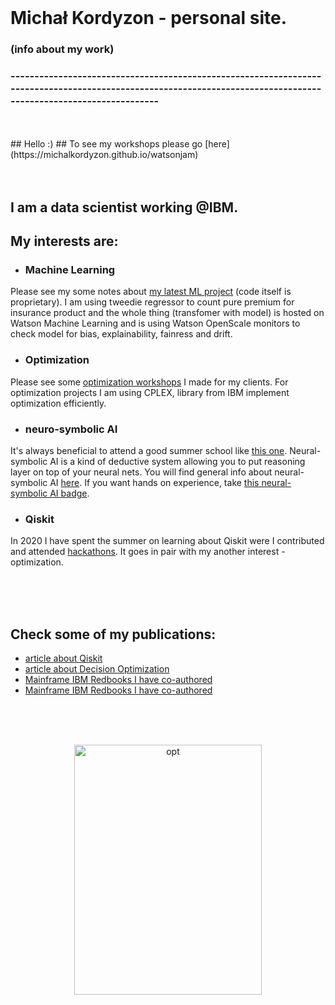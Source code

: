 <br>

# Michał Kordyzon - personal site.
### (info about my work)
### -----------------------------------------------------------------------------------------------------------------------------------------------------------------
<br>
<br>
## Hello :)
## To see my workshops please go [here](https://michalkordyzon.github.io/watsonjam)   

<br>
<br>
<br>



## I am a data scientist working @IBM.
## My interests are:

   * ### Machine Learning
   Please see my some notes about [my latest ML project](https://michalkordyzon.github.io/watson_insurance/) (code itself is proprietary). I am using tweedie regressor to count pure premium for insurance product and the whole thing (transfomer with model) is hosted on Watson Machine Learning and is using Watson OpenScale monitors to check model for bias, explainability, fainress and drift.
   * ### Optimization
   Please see some [optimization workshops](https://michalkordyzon.github.io/watsonjam/)  I made for my clients. 
   For optimization projects I am using CPLEX, library from IBM implement optimization efficiently.
   * ### neuro-symbolic AI
   It's always beneficial to attend a good summer school like [this one](https://ibm.github.io/neuro-symbolic-ai/events/ns-summerschool2022/). Neural-symbolic AI is a kind of deductive system allowing you to put reasoning layer on top of your neural nets.
   You will find general info about neural-symbolic AI [here](https://ibm.github.io/neuro-symbolic-ai/). 
   If you want hands on experience, take [this neural-symbolic AI badge](https://www.credly.com/badges/a9c7f8c5-5d62-4437-aa57-977f779b21d5/linked_in?t=rh42yg).
   * ### Qiskit
   In 2020 I have spent the summer on learning about Qiskit were I contributed and attended [hackathons](https://www.credly.com/badges/7e4653bd-141a-4280-8544-f345fb7232be). It goes in pair with my another interest - optimization. 

<br>
<br>
<br>

## Check some of my publications:
   * [article about Qiskit](https://spidersweb.pl/2020/11/qiskit-komputery-kwantowe.html)   
   * [article about Decision Optimization](https://spidersweb.pl/2021/03/sztuczna-inteligencja-nauczanie-maszynowe-i-optymalizacja-decyzji.html)
   * [Mainframe IBM Redbooks I have co-authored](https://www.oreilly.com/library/view/ibm-z14-technical/9780738442716/) 
   * [Mainframe IBM Redbooks I have co-authored](https://www.redbooks.ibm.com/redbooks/pdfs/sg248450.pdf) 


<br>
<br>
<br>
<p align="center">
<img src="http://michalkordyzon.github.io/images/tumblr_think.gif" width="300" height="400" alt="opt"/>
<br>
<br>
<br> 
  

</p>
